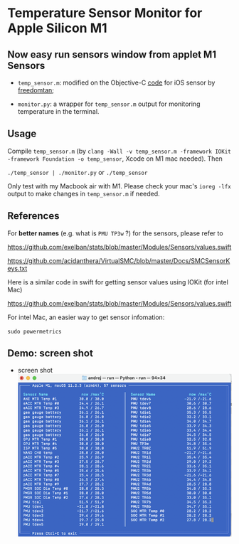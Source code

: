 # Temperature Sensor Monitor for Apple Silicon M1

## Now easy run sensors window from applet M1 Sensors

- `temp_sensor.m`: modified on the Objective-C [code](https://github.com/freedomtan/sensors/blob/master/sensors/sensors.m) for iOS sensor by [freedomtan](https://github.com/freedomtan);

- `monitor.py`: a wrapper for `temp_sensor.m` output for monitoring temperature in the terminal.

## Usage

Compile `temp_sensor.m` (by `clang -Wall -v temp_sensor.m -framework IOKit -framework Foundation -o temp_sensor`, Xcode on M1 mac needed). Then

`./temp_sensor | ./monitor.py` or `./temp_sensor`

Only test with my Macbook air with M1. Please check your mac's `ioreg -lfx` output to make changes in `temp_sensor.m` if needed.

## References

For **better names** (e.g. what is `PMU TP3w` ?) for the sensors, please refer to

https://github.com/exelban/stats/blob/master/Modules/Sensors/values.swift

https://github.com/acidanthera/VirtualSMC/blob/master/Docs/SMCSensorKeys.txt

Here is a similar code in swift for getting sensor values using IOKit (for intel Mac)

https://github.com/exelban/stats/blob/master/Modules/Sensors/values.swift

For intel Mac, an easier way to get sensor infomation:

`sudo powermetrics`


## Demo: screen shot 
- screen shot
![screen shot](https://github.com/Andrej-Antipov/apple_sensors/blob/master/demo/33.png)
<!---

![screen shot](screen_shot.png)
--->



